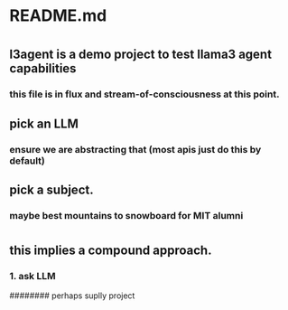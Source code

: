 # README.md
#
## l3agent is a demo project to test llama3 agent capabilities
### this file is in flux and stream-of-consciousness at this point.

## pick an LLM
###    ensure we are abstracting that (most apis just do this by default)
## pick a subject. 
###   maybe best mountains to snowboard for MIT alumni
# 
##  this implies a compound approach.  
###   1. ask LLM 
######## perhaps suplly project
